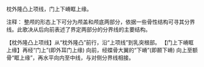 枕外隆凸上项线，门上下嵴眶上缘。

注释：
整颅的形态上下可分为颅盖和颅底两部分，依据一些骨性结构可寻其分界线。此歌决从后向前表述了界定两部分的分界线的主要结构。

【枕外隆凸上项线】从“枕外隆凸”前行，沿“上项线”到乳突根部。
【门上下嵴眶上缘】再经“门上”(即外耳门上缘) 向前，经蝶骨大翼的“下嵴”(即颞下嵴) 向上至额骨“眶上缘”，再水平向内至中线，与对侧分界线相接。